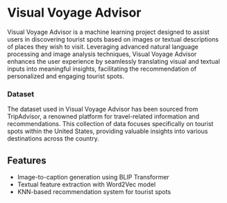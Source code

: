 # Visual Voyage Advisor

Visual Voyage Advisor is a machine learning project designed to assist users in discovering tourist spots based on images or textual descriptions of places they wish to visit. Leveraging advanced natural language processing and image analysis techniques, Visual Voyage Advisor enhances the user experience by seamlessly translating visual and textual inputs into meaningful insights, facilitating the recommendation of personalized and engaging tourist spots.

### Dataset

The dataset used in Visual Voyage Advisor has been sourced from TripAdvisor, a renowned platform for travel-related information and recommendations. This collection of data focuses specifically on tourist spots within the United States, providing valuable insights into various destinations across the country.

## Features

- Image-to-caption generation using BLIP Transformer
- Textual feature extraction with Word2Vec model
- KNN-based recommendation system for tourist spots
